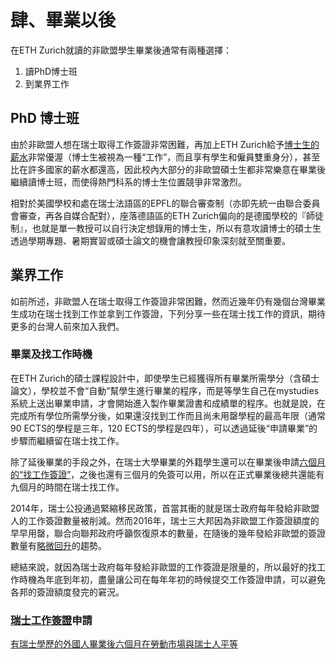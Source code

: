 # 肆、畢業以後

在ETH Zurich就讀的非歐盟學生畢業後通常有兩種選擇：

1. 讀PhD博士班
2. 到業界工作

## PhD 博士班

由於非歐盟人想在瑞士取得工作簽證非常困難，再加上ETH Zurich給予[博士生的薪水](https://www.ethz.ch/en/the-eth-zurich/working-teaching-and-research/welcome-center/employment-contract-and-salary/salary.html)非常優渥（博士生被視為一種“工作”，而且享有學生和僱員雙重身分），甚至比在許多國家的薪水都還高，因此校內大部分的非歐盟碩士生都非常樂意在畢業後繼續讀博士班，而使得熱門科系的博士生位置競爭非常激烈。

相對於美國學校和處在瑞士法語區的EPFL的聯合審查制（亦即先統一由聯合委員會審查，再各自媒合配對），座落德語區的ETH Zurich偏向的是德國學校的『師徒制』，也就是單一教授可以自行決定想錄用的博士生，所以有意攻讀博士的碩士生透過學期專題、暑期實習或碩士論文的機會讓教授印象深刻就至關重要。

## 業界工作

如前所述，非歐盟人在瑞士取得工作簽證非常困難，然而近幾年仍有幾個台灣畢業生成功在瑞士找到工作並拿到工作簽證，下列分享一些在瑞士找工作的資訊，期待更多的台灣人前來加入我們。

### 畢業及找工作時機

在ETH Zurich的碩士課程設計中，即使學生已經獲得所有畢業所需學分（含碩士論文），學校並不會“自動”幫學生進行畢業的程序，而是等學生自己在mystudies系統上送出畢業申請，才會開始進入製作畢業證書和成績單的程序。也就是說，在完成所有學位所需學分後，如果還沒找到工作而且尚未用罄學程的最高年限（通常90 ECTS的學程是三年，120 ECTS的學程是四年），可以透過延後“申請畢業”的步驟而繼續留在瑞士找工作。

除了延後畢業的手段之外，在瑞士大學畢業的外籍學生還可以在畢業後申請[六個月的“找工作簽證”](https://www.swissinfo.ch/eng/education_foreign-graduates-allowed-to-job-hunt/9073812)，之後也還有三個月的免簽可以用，所以在正式畢業後總共還能有九個月的時間在瑞士找工作。

2014年，瑞士公投通過緊縮移民政策，首當其衝的就是瑞士政府每年發給非歐盟人的工作簽證數量被削減。然而2016年，瑞士三大邦因為非歐盟工作簽證額度的早早用罄，聯合向聯邦政府呼籲恢復原本的數量，在隨後的幾年發給非歐盟的簽證數量有[略微回升](https://www.swissinfo.ch/eng/immigration-numbers_swiss-increase-quotas-for-non-eu-workers/43558950)的趨勢。

總結來說，就因為瑞士政府每年發給非歐盟的工作簽證是限量的，所以最好的找工作時機為年底到年初，盡量讓公司在每年年初的時候提交工作簽證申請，可以避免各邦的簽證額度發完的窘況。

### [瑞士工作簽證](https://www.swissinfo.ch/eng/work-permits/29191706)申請

[有瑞士學歷的外國人畢業後六個月在勞動市場與瑞士人平等](https://www.sem.admin.ch/sem/en/home/themen/arbeit/nicht-eu_efta-angehoerige/hochschulabgaenger.html)



